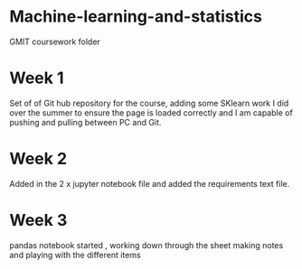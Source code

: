 # Machine-learning-and-statistics
GMIT coursework folder

# Week 1 
Set of of Git hub repository for the course, adding some SKlearn work I did over the summer to ensure the page is loaded correctly and I am capable of pushing and pulling between PC and Git.
# Week 2 
Added in the 2 x jupyter notebook file and added the requirements text file.
# Week 3
pandas notebook started , working down through the sheet making notes and playing with the different items